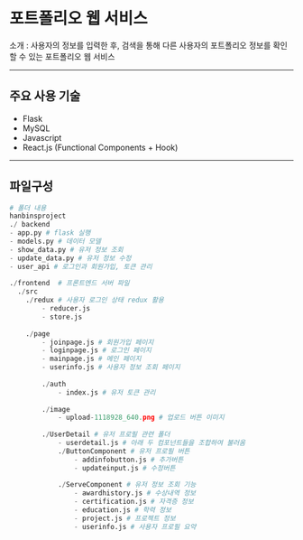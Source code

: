 # 포트폴리오 웹 서비스  

소개 : 사용자의 정보를 입력한 후, 검색을 통해 다른 사용자의 포트폴리오 정보를 확인할 수 있는 포트폴리오 웹 서비스  

---

## 주요 사용 기술 

- Flask
- MySQL
- Javascript
- React.js (Functional Components + Hook)

---

## 파일구성 

```python
# 폴더 내용  
hanbinsproject  
./ backend
- app.py # flask 실행
- models.py # 데이터 모델 
- show_data.py # 유저 정보 조회
- update_data.py # 유저 정보 수정
- user_api # 로그인과 회원가입, 토큰 관리
    
./frontend  # 프론트엔드 서버 파일
  ./src
    ./redux # 사용자 로그인 상태 redux 활용
    	- reducer.js
        - store.js
        
    ./page
    	- joinpage.js # 회원가입 페이지
        - loginpage.js # 로그인 페이지
        - mainpage.js # 메인 페이지
        - userinfo.js # 사용자 정보 조회 페이지
        
        ./auth
        	- index.js # 유저 토큰 관리
            
        ./image 
        	- upload-1118928_640.png # 업로드 버튼 이미지
            
    	./UserDetail # 유저 프로필 관련 폴더
        	- userdetail.js # 아래 두 컴포넌트들을 조합하여 불러옴
            ./ButtonComponent # 유저 프로필 버튼
            	- addinfobutton.js # 추가버튼
                - updateinput.js # 수정버튼
                
            ./ServeComponent # 유저 정보 조회 기능
            	- awardhistory.js # 수상내역 정보
                - certification.js # 자격증 정보
                - education.js # 학력 정보
                - project.js # 프로젝트 정보
                - userinfo.js # 사용자 프로필 요약
```

